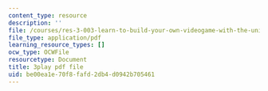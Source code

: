 ```yaml
---
content_type: resource
description: ''
file: /courses/res-3-003-learn-to-build-your-own-videogame-with-the-unity-game-engine-and-microsoft-kinect-january-iap-2017/be00ea1e70f8fafd2db4d0942b705461_lKX4aGOzNvo.pdf
file_type: application/pdf
learning_resource_types: []
ocw_type: OCWFile
resourcetype: Document
title: 3play pdf file
uid: be00ea1e-70f8-fafd-2db4-d0942b705461
---
```


